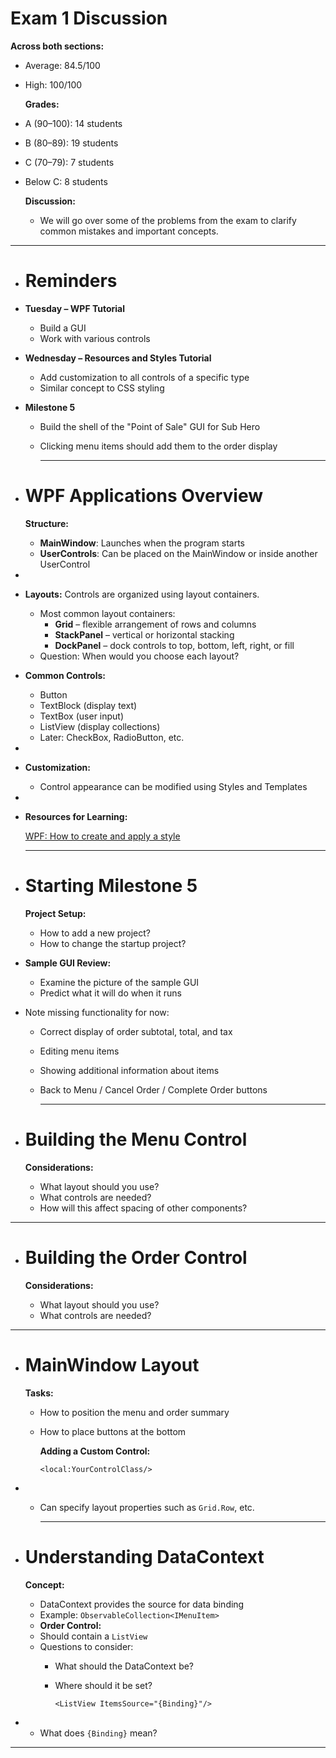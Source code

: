 # Exam 1 Discussion

**Across both sections:**
- Average: 84.5/100
- High: 100/100
  
  **Grades:**
- A (90–100): 14 students
- B (80–89): 19 students
- C (70–79): 7 students
- Below C: 8 students
  
  **Discussion:**
	- We will go over some of the problems from the exam to clarify common mistakes and important concepts.
- ---
- # Reminders
- **Tuesday – WPF Tutorial**
	- Build a GUI
	- Work with various controls
- **Wednesday – Resources and Styles Tutorial**
	- Add customization to all controls of a specific type
	- Similar concept to CSS styling
- **Milestone 5**
	- Build the shell of the "Point of Sale" GUI for Sub Hero
	- Clicking menu items should add them to the order display
	  
	  ---
- # WPF Applications Overview
  
  **Structure:**
	- **MainWindow**: Launches when the program starts
	- **UserControls**: Can be placed on the MainWindow or inside another UserControl
-
- **Layouts:** Controls are organized using layout containers.
	- Most common layout containers:
		- **Grid** – flexible arrangement of rows and columns
		- **StackPanel** – vertical or horizontal stacking
		- **DockPanel** – dock controls to top, bottom, left, right, or fill
	- Question: When would you choose each layout?
- **Common Controls:**
	- Button
	- TextBlock (display text)
	- TextBox (user input)
	- ListView (display collections)
	- Later: CheckBox, RadioButton, etc.
-
- **Customization:**
	- Control appearance can be modified using Styles and Templates
-
- **Resources for Learning:**
  
  [WPF: How to create and apply a style](https://learn.microsoft.com/en-us/dotnet/desktop/wpf/controls/how-to-create-apply-style?view=netdesktop-8.0)
  
  ---
- # Starting Milestone 5
  
  **Project Setup:**
	- How to add a new project?
	- How to change the startup project?
- **Sample GUI Review:**
	- Examine the picture of the sample GUI
	- Predict what it will do when it runs
- Note missing functionality for now:
	- Correct display of order subtotal, total, and tax
	- Editing menu items
	- Showing additional information about items
	- Back to Menu / Cancel Order / Complete Order buttons
	  
	  ---
- # Building the Menu Control
  
  **Considerations:**
	- What layout should you use?
	- What controls are needed?
	- How will this affect spacing of other components?
- ---
- # Building the Order Control
  
  **Considerations:**
	- What layout should you use?
	- What controls are needed?
- ---
- # MainWindow Layout
  
  **Tasks:**
	- How to position the menu and order summary
	- How to place buttons at the bottom
	  
	  **Adding a Custom Control:**
	  
	  ```
	  <local:YourControlClass/>
	  ```
-
	- Can specify layout properties such as `Grid.Row`, etc.
	  
	  ---
- # Understanding DataContext
  
  **Concept:**
	- DataContext provides the source for data binding
	- Example: `ObservableCollection<IMenuItem>`
	- **Order Control:**
	- Should contain a `ListView`
	- Questions to consider:
		- What should the DataContext be?
		- Where should it be set?
		  
		  ```
		  <ListView ItemsSource="{Binding}"/>
		  ```
-
	- What does `{Binding}` mean?
- ---